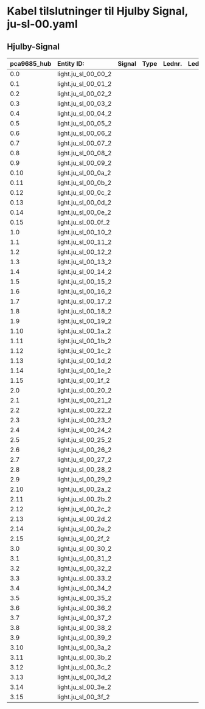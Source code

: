 # Kabel tilslutninger til Hjulby Signal, ju-sl-00.yaml

## Hjulby-Signal

|pca9685_hub|Entity ID:|Signal|Type|Lednr.|LedName|
|:---|:---|:---|:---|:---:|:---|
|0.0|light.ju_sl_00_00_2|||||
|0.1|light.ju_sl_00_01_2|||||
|0.2|light.ju_sl_00_02_2|||||
|0.3|light.ju_sl_00_03_2|||||
|0.4|light.ju_sl_00_04_2|||||
|0.5|light.ju_sl_00_05_2|||||
|0.6|light.ju_sl_00_06_2|||||
|0.7|light.ju_sl_00_07_2|||||
|0.8|light.ju_sl_00_08_2|||||
|0.9|light.ju_sl_00_09_2|||||
|0.10|light.ju_sl_00_0a_2|||||
|0.11|light.ju_sl_00_0b_2|||||
|0.12|light.ju_sl_00_0c_2|||||
|0.13|light.ju_sl_00_0d_2|||||
|0.14|light.ju_sl_00_0e_2|||||
|0.15|light.ju_sl_00_0f_2|||||
|1.0|light.ju_sl_00_10_2|||||
|1.1|light.ju_sl_00_11_2|||||
|1.2|light.ju_sl_00_12_2|||||
|1.3|light.ju_sl_00_13_2|||||
|1.4|light.ju_sl_00_14_2|||||
|1.5|light.ju_sl_00_15_2||||
|1.6|light.ju_sl_00_16_2||||
|1.7|light.ju_sl_00_17_2||||
|1.8|light.ju_sl_00_18_2||||
|1.9|light.ju_sl_00_19_2||||
|1.10|light.ju_sl_00_1a_2||||
|1.11|light.ju_sl_00_1b_2||||
|1.12|light.ju_sl_00_1c_2||||
|1.13|light.ju_sl_00_1d_2||||
|1.14|light.ju_sl_00_1e_2||||
|1.15|light.ju_sl_00_1f_2||||
|2.0|light.ju_sl_00_20_2||||
|2.1|light.ju_sl_00_21_2|||
|2.2|light.ju_sl_00_22_2|||
|2.3|light.ju_sl_00_23_2|||
|2.4|light.ju_sl_00_24_2|||
|2.5|light.ju_sl_00_25_2|||
|2.6|light.ju_sl_00_26_2|||
|2.7|light.ju_sl_00_27_2|||
|2.8|light.ju_sl_00_28_2|||
|2.9|light.ju_sl_00_29_2|||
|2.10|light.ju_sl_00_2a_2|||
|2.11|light.ju_sl_00_2b_2|||
|2.12|light.ju_sl_00_2c_2|||
|2.13|light.ju_sl_00_2d_2|||
|2.14|light.ju_sl_00_2e_2|||
|2.15|light.ju_sl_00_2f_2|||
|3.0|light.ju_sl_00_30_2|||
|3.1|light.ju_sl_00_31_2|||
|3.2|light.ju_sl_00_32_2|||
|3.3|light.ju_sl_00_33_2|||
|3.4|light.ju_sl_00_34_2|||
|3.5|light.ju_sl_00_35_2|||
|3.6|light.ju_sl_00_36_2|||
|3.7|light.ju_sl_00_37_2|||
|3.8|light.ju_sl_00_38_2|||
|3.9|light.ju_sl_00_39_2|||
|3.10|light.ju_sl_00_3a_2|||
|3.11|light.ju_sl_00_3b_2|||
|3.12|light.ju_sl_00_3c_2|||
|3.13|light.ju_sl_00_3d_2|||
|3.14|light.ju_sl_00_3e_2|||
|3.15|light.ju_sl_00_3f_2|||
